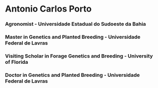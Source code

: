 # Antonio Carlos Porto 

### Agronomist - Universidade Estadual do Sudoeste da Bahia
### Master in Genetics and Planted Breeding - Universidade Federal de Lavras
### Visiting Scholar in Forage Genetics and Breeding - University of Florida
### Doctor in Genetics and Planted Breeding - Universidade Federal de Lavras


